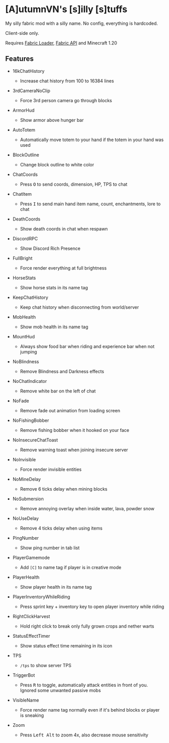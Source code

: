 # [A]utumnVN's [s]illy [s]tuffs

My silly fabric mod with a silly name. No config, everything is hardcoded.

Client-side only.

Requires [Fabric Loader](https://fabricmc.net/use/), [Fabric API](https://modrinth.com/mod/fabric-api) and Minecraft 1.20

## Features

- 16kChatHistory

    - Increase chat history from 100 to 16384 lines

- 3rdCameraNoClip

    - Force 3rd person camera go through blocks

- ArmorHud

    - Show armor above hunger bar

- AutoTotem

    - Automatically move totem to your hand if the totem in your hand was used

- BlockOutline

    - Change block outline to white color

- ChatCoords

    - Press <kbd>O</kbd> to send coords, dimension, HP, TPS to chat

- ChatItem

    - Press <kbd>I</kbd> to send main hand item name, count, enchantments, lore to chat

- DeathCoords

    - Show death coords in chat when respawn

- DiscordRPC

    - Show Discord Rich Presence

- FullBright

    - Force render everything at full brightness

- HorseStats

    - Show horse stats in its name tag

- KeepChatHistory

    - Keep chat history when disconnecting from world/server

- MobHealth

    - Show mob health in its name tag

- MountHud

    - Always show food bar when riding and experience bar when not jumping

- NoBlindness

    - Remove Blindness and Darkness effects

- NoChatIndicator

    - Remove white bar on the left of chat

- NoFade

    - Remove fade out animation from loading screen

- NoFishingBobber

    - Remove fishing bobber when it hooked on your face

- NoInsecureChatToast

    - Remove warning toast when joining insecure server

- NoInvisible

    - Force render invisible entities

- NoMineDelay

    - Remove 6 ticks delay when mining blocks

- NoSubmersion

    - Remove annoying overlay when inside water, lava, powder snow

- NoUseDelay

    - Remove 4 ticks delay when using items

- PingNumber

    - Show ping number in tab list

- PlayerGamemode

    - Add `[C]` to name tag if player is in creative mode

- PlayerHealth

    - Show player health in its name tag

- PlayerInventoryWhileRiding

    - Press sprint key + inventory key to open player inventory while riding

- RightClickHarvest

    - Hold right click to break only fully grown crops and nether warts

- StatusEffectTimer

    - Show status effect time remaining in its icon

- TPS

    - `/tps` to show server TPS

- TriggerBot

    - Press <kbd>R</kbd> to toggle, automatically attack entities in front of you. Ignored some unwanted passive mobs

- VisibleName

    - Force render name tag normally even if it's behind blocks or player is sneaking

- Zoom

    - Press <kbd>Left Alt</kbd> to zoom 4x, also decrease mouse sensitivity
